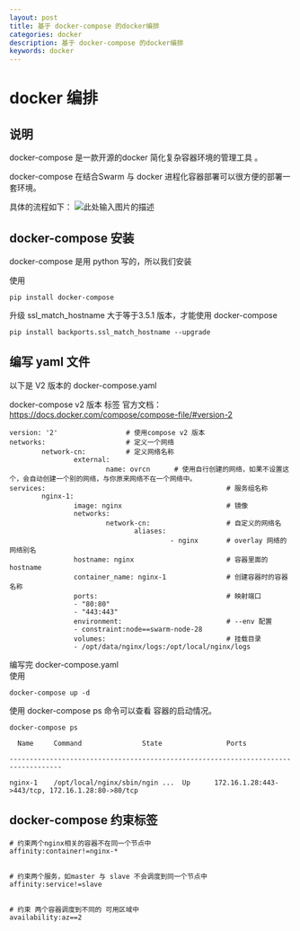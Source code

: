 ```yaml
---
layout: post
title: 基于 docker-compose 的docker编排
categories: docker
description: 基于 docker-compose 的docker编排 
keywords: docker
---
```



# docker 编排

## 说明

docker-compose 是一款开源的docker 简化复杂容器环境的管理工具 。

docker-compose 在结合Swarm 与 docker 进程化容器部署可以很方便的部署一套环境。

具体的流程如下：
![此处输入图片的描述][1]
 
 
## docker-compose 安装

docker-compose 是用 python 写的，所以我们安装

使用 

```
pip install docker-compose
```

升级 ssl_match_hostname 大于等于3.5.1 版本，才能使用 docker-compose

```
pip install backports.ssl_match_hostname --upgrade
```
 


## 编写 yaml 文件

以下是 V2 版本的 docker-compose.yaml 

docker-compose  v2 版本 标签
官方文档：
https://docs.docker.com/compose/compose-file/#version-2


```
version: '2'                 # 使用compose v2 版本
networks:                    # 定义一个网络
        network-cn:          # 定义网络名称
                external:                             
                        name: ovrcn      # 使用自行创建的网络，如果不设置这个，会自动创建一个别的网络，与你原来网络不在一个网络中。
services:                                             # 服务组名称
        nginx-1:
                image: nginx                          # 镜像
                networks:
                        network-cn:                   # 自定义的网络名
                               aliases:   
                                        - nginx       # overlay 网络的网络别名
                hostname: nginx                       # 容器里面的 hostname
                container_name: nginx-1               # 创建容器时的容器名称
                ports:                                # 映射端口
                - "80:80"
                - "443:443"
                environment:                          # --env 配置
                - constraint:node==swarm-node-28
                volumes:                              # 挂载目录
                - /opt/data/nginx/logs:/opt/local/nginx/logs
```


编写完 docker-compose.yaml  
使用 

```
docker-compose up -d
```


使用  docker-compose ps 命令可以查看 容器的启动情况。

```
docker-compose ps
 
  Name     Command               State                Ports         

-----------------------------------------------------------------------------------

nginx-1    /opt/local/nginx/sbin/ngin ...  Up      172.16.1.28:443->443/tcp, 172.16.1.28:80->80/tcp
```




## docker-compose 约束标签

```
# 约束两个nginx相关的容器不在同一个节点中
affinity:container!=nginx-*


# 约束两个服务，如master 与 slave 不会调度到同一个节点中 
affinity:service!=slave


# 约束 两个容器调度到不同的 可用区域中
availability:az==2

```











  [1]: http://www.xf80.com/images/posts/docker-compose/1.png